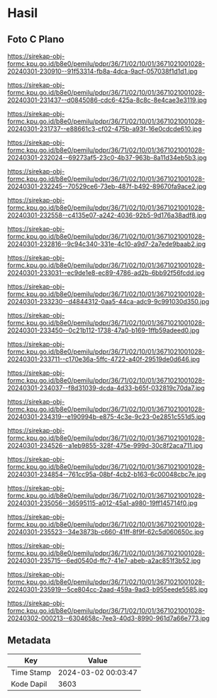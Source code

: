 # Hasil

## Foto C Plano

https://sirekap-obj-formc.kpu.go.id/b8e0/pemilu/pdpr/36/71/02/10/01/3671021001028-20240301-230910--91f53314-fb8a-4dca-9acf-057038f1d1d1.jpg

https://sirekap-obj-formc.kpu.go.id/b8e0/pemilu/pdpr/36/71/02/10/01/3671021001028-20240301-231437--d0845086-cdc6-425a-8c8c-8e4cae3e3119.jpg

https://sirekap-obj-formc.kpu.go.id/b8e0/pemilu/pdpr/36/71/02/10/01/3671021001028-20240301-231737--e88661c3-cf02-475b-a93f-16e0cdcde610.jpg

https://sirekap-obj-formc.kpu.go.id/b8e0/pemilu/pdpr/36/71/02/10/01/3671021001028-20240301-232024--69273af5-23c0-4b37-963b-8a11d34eb5b3.jpg

https://sirekap-obj-formc.kpu.go.id/b8e0/pemilu/pdpr/36/71/02/10/01/3671021001028-20240301-232245--70529ce6-73eb-487f-b492-89670fa9ace2.jpg

https://sirekap-obj-formc.kpu.go.id/b8e0/pemilu/pdpr/36/71/02/10/01/3671021001028-20240301-232558--c4135e07-a242-4036-92b5-9d176a38adf8.jpg

https://sirekap-obj-formc.kpu.go.id/b8e0/pemilu/pdpr/36/71/02/10/01/3671021001028-20240301-232816--9c94c340-331e-4c10-a9d7-2a7ede9baab2.jpg

https://sirekap-obj-formc.kpu.go.id/b8e0/pemilu/pdpr/36/71/02/10/01/3671021001028-20240301-233031--ec9de1e8-ec89-4786-ad2b-6bb92f56fcdd.jpg

https://sirekap-obj-formc.kpu.go.id/b8e0/pemilu/pdpr/36/71/02/10/01/3671021001028-20240301-233230--d4844312-0aa5-44ca-adc9-9c991030d350.jpg

https://sirekap-obj-formc.kpu.go.id/b8e0/pemilu/pdpr/36/71/02/10/01/3671021001028-20240301-233450--0c21b112-1738-47a0-b169-1ffb59adeed0.jpg

https://sirekap-obj-formc.kpu.go.id/b8e0/pemilu/pdpr/36/71/02/10/01/3671021001028-20240301-233711--c170e36a-5ffc-4722-a40f-29519de0d646.jpg

https://sirekap-obj-formc.kpu.go.id/b8e0/pemilu/pdpr/36/71/02/10/01/3671021001028-20240301-234037--f8d31039-dcda-4d33-b65f-032819c70da7.jpg

https://sirekap-obj-formc.kpu.go.id/b8e0/pemilu/pdpr/36/71/02/10/01/3671021001028-20240301-234319--e190994b-e875-4c3e-9c23-0e2851c551d5.jpg

https://sirekap-obj-formc.kpu.go.id/b8e0/pemilu/pdpr/36/71/02/10/01/3671021001028-20240301-234526--a1eb9855-328f-475e-999d-30c8f2aca711.jpg

https://sirekap-obj-formc.kpu.go.id/b8e0/pemilu/pdpr/36/71/02/10/01/3671021001028-20240301-234854--761cc95a-08bf-4cb2-b163-6c00048cbc7e.jpg

https://sirekap-obj-formc.kpu.go.id/b8e0/pemilu/pdpr/36/71/02/10/01/3671021001028-20240301-235056--36595115-a012-45a1-a980-19ff145714f0.jpg

https://sirekap-obj-formc.kpu.go.id/b8e0/pemilu/pdpr/36/71/02/10/01/3671021001028-20240301-235523--34e3873b-c660-41ff-8f9f-62c5d060650c.jpg

https://sirekap-obj-formc.kpu.go.id/b8e0/pemilu/pdpr/36/71/02/10/01/3671021001028-20240301-235715--6ed0540d-ffc7-41e7-abeb-a2ac851f3b52.jpg

https://sirekap-obj-formc.kpu.go.id/b8e0/pemilu/pdpr/36/71/02/10/01/3671021001028-20240301-235919--5ce804cc-2aad-459a-9ad3-b955eede5585.jpg

https://sirekap-obj-formc.kpu.go.id/b8e0/pemilu/pdpr/36/71/02/10/01/3671021001028-20240302-000213--6304658c-7ee3-40d3-8990-961d7a66e773.jpg


## Metadata

| Key        | Value               |
| ---------- | ------------------- |
| Time Stamp | 2024-03-02 00:03:47 |
| Kode Dapil | 3603                |



